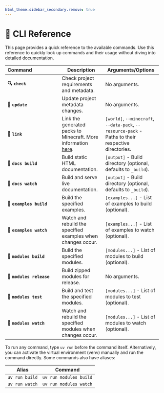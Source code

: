 ```yaml
---
html_theme.sidebar_secondary.remove: true
---
```


# 📜 CLI Reference

This page provides a quick reference to the available commands. Use this reference to quickly look up commands and their usage without diving into detailed documentation.

| **Command&nbsp;&nbsp;&nbsp;&nbsp;&nbsp;&nbsp;&nbsp;&nbsp;&nbsp;&nbsp;&nbsp;&nbsp;&nbsp;&nbsp;&nbsp;&nbsp;&nbsp;&nbsp;&nbsp;** | **Description** | **Arguments/Options**     |
|--------------------------|---------------------------------------------------------------|----------------------------------------------------------------|
| **🔍 `check`**           | Check project requirements and metadata.                      | No arguments.                                                  |
| **📑 `update`**          | Update project metadata changes.                              | No arguments.                                                  |
| **🔗 `link`**            | Link the generated packs to Minecraft. More information [here](project:getting-started.md#linking-modules-to-minecraft). | `[world]`, `--minecraft`, `--data-pack`, `--resource-pack` - Paths to their respective directories. |
| **📝 `docs build`**      | Build static HTML documentation.                              | `[output]` - Build directory (optional, defaults to `_build`). |
| **📝 `docs watch`**      | Build and serve live documentation.                           | `[output]` - Build directory (optional, defaults to `_build`). |
| **📖 `examples build`**  | Build the specified examples.                                 | `[examples...]` - List of examples to build (optional).        |
| **📖 `examples watch`**  | Watch and rebuild the specified examples when changes occur.  | `[examples...]` - List of examples to watch (optional).        |
| **🧩 `modules build`**   | Build the specified modules.                                  | `[modules...]` - List of modules to build (optional).          |
| **🧩 `modules release`** | Build zipped modules for release.                           | No arguments.                                                    |
| **🧩 `modules test`**    | Build and test the specified modules.                       | `[modules...]` - List of modules to test (optional).             |
| **🧩 `modules watch`**   | Watch and rebuild the specified modules when changes occur. | `[modules...]` - List of modules to watch (optional).            |



To run any command, type `uv run` before the command itself. Alternatively, you can activate the virtual environment (venv) manually and run the command directly. Some commands also have aliases:

| **Alias**      | **Command**            |
|----------------|------------------------|
| `uv run build` | `uv run modules build` |
| `uv run watch` | `uv run modules watch` |
